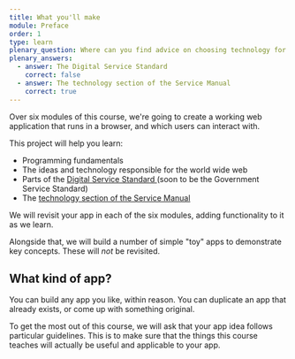 ```yaml
---
title: What you'll make
module: Preface
order: 1
type: learn
plenary_question: Where can you find advice on choosing technology for your service?
plenary_answers:
  - answer: The Digital Service Standard
    correct: false
  - answer: The technology section of the Service Manual
    correct: true
---
```


Over six modules of this course, we're going to create a working web application that runs in a browser, and which users can interact with.

This project will help you learn:

* Programming fundamentals
* The ideas and technology responsible for the world wide web
* Parts of the [Digital Service Standard ](https://www.gov.uk/service-manual/service-standard) (soon to be the Government Service Standard)
* The [technology section of the Service Manual](https://www.gov.uk/service-manual/technology)

We will revisit your app in each of the six modules, adding functionality to it as we learn.

Alongside that, we will build a number of simple "toy" apps to demonstrate key concepts. These will *not* be revisited.

## What kind of app?
You can build any app you like, within reason. You can duplicate an app that already exists, or come up with something original.

To get the most out of this course, we will ask that your app idea follows particular guidelines. This is to make sure that the things this course teaches will actually be useful and applicable to your app.

